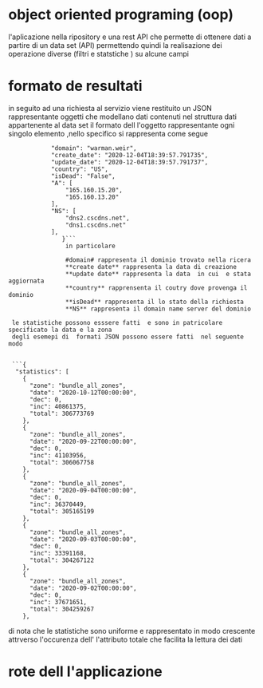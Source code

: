 # object oriented programing (oop)
l'aplicazione nella ripository  e una rest API che permette di ottenere dati a partire di un data set (API) permettendo quindi la realisazione dei operazione diverse (filtri e statstiche ) su alcune campi
# formato de resultati
in seguito  ad una richiesta al servizio viene restituito  un JSON  rappresentante oggetti che modellano dati contenuti nel struttura dati  appartenente al data set  il formato dell l'oggetto rappresentante ogni singolo elemento ,nello specifico si rappresenta come segue 

```{
            "domain": "warman.weir",
            "create_date": "2020-12-04T18:39:57.791735",
            "update_date": "2020-12-04T18:39:57.791737",
            "country": "US",
            "isDead": "False",
            "A": [
                "165.160.15.20",
                "165.160.13.20"
            ],
            "NS": [
                "dns2.cscdns.net",
                "dns1.cscdns.net"
            ],
               }```
                in particolare 
                
                #domain# rappresenta il dominio trovato nella ricera 
                **create date** rappresenta la data di creazione 
                **update date** rappresenta la data  in cui  e stata aggiornata 
                **country** rapprensenta il coutry dove provenga il dominio 
                **isDead** rappresenta il lo stato della richiesta
                **NS** rappresenta il domain name server del dominio 
                
 le statistiche possono esssere fatti  e sono in patricolare specificato la data e la zona 
 degli esemepi di  formati JSON possono essere fatti  nel seguente modo 
 
 
 ```{
  "statistics": [
    {
      "zone": "bundle_all_zones",
      "date": "2020-10-12T00:00:00",
      "dec": 0,
      "inc": 40861375,
      "total": 306773769
    },
    {
      "zone": "bundle_all_zones",
      "date": "2020-09-22T00:00:00",
      "dec": 0,
      "inc": 41103956,
      "total": 306067758
    },
    {
      "zone": "bundle_all_zones",
      "date": "2020-09-04T00:00:00",
      "dec": 0,
      "inc": 36370449,
      "total": 305165199
    },
    {
      "zone": "bundle_all_zones",
      "date": "2020-09-03T00:00:00",
      "dec": 0,
      "inc": 33391168,
      "total": 304267122
    },
    {
      "zone": "bundle_all_zones",
      "date": "2020-09-02T00:00:00",
      "dec": 0,
      "inc": 37671651,
      "total": 304259267
    },
 ```
 di nota che le statistiche sono uniforme e rappresentato in modo crescente attrverso l'occurenza dell' l'attributo totale  che facilita la  lettura dei dati 
 
 # rote dell l'applicazione 
